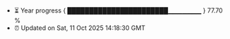 - ⏳ Year progress { ███████████████████████▁▁▁▁▁▁▁ } 77.70 %
- ⏰ Updated on Sat, 11 Oct 2025 14:18:30 GMT

